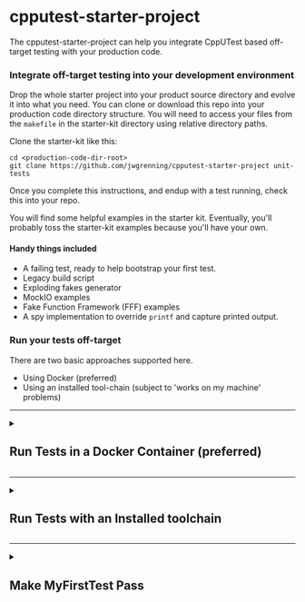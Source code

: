 cpputest-starter-project
===========================

The cpputest-starter-project can help you integrate CppUTest based off-target testing with your production code.

### Integrate off-target testing into your development environment

Drop the whole starter project into your product source directory and evolve it into what you need.  You can clone or download this repo into your production code directory structure.  You will need to access your files from the `makefile` in the starter-kit directory using relative directory paths.

Clone the starter-kit like this:

```
cd <production-code-dir-root>
git clone https://github.com/jwgrenning/cpputest-starter-project unit-tests
```
Once you complete this instructions, and endup with a test running, check this into your repo.

You will find some helpful examples in the starter kit.  Eventually, you'll probably toss the starter-kit examples because you'll have your own.

#### Handy things included

* A failing test, ready to help bootstrap your first test.
* Legacy build script
* Exploding fakes generator
* MockIO examples
* Fake Function Framework (FFF) examples 
* A spy implementation to override `printf` and capture printed output.

### Run your tests off-target

There are two basic approaches supported here.

* Using Docker (preferred)
* Using an installed tool-chain (subject to 'works on my machine' problems)

----

<details>
<summary>

## Run Tests in a Docker Container (preferred)

</summary>

You can run your tests without any tool-chain installed in your local machine with docker. You will need to  install docker.  With docker, you will have an `image` of a machine that can be run in a `container`.  Think of it as a lightweight and pre-configured virtual machine.

### Install Docker

* For Mac: start here https://docs.docker.com/desktop/mac/install/
* For Windows: start here https://docs.docker.com/desktop/windows/install/
* For Linux: search for instructions for your system.

### Get or build a test-runner

You can use my pre-built test-runner docker image, or you can build your own with the provided bash scripts.  Windows users, you'll need to translate the scripts for windows. All my examples here use bash.

#### Using the pre-built test-runner docker image

Pull the docker image from docker hub.

```
sudo docker pull jwgrenning/cpputest-runner
```

#### Run the image in a container

```
cd unit-tests
./docker/run.sh make
```

You'll see something like this

```
compiling AllTests.cpp
compiling ExampleTest.cpp
compiling MyFirstTest.cpp
compiling io_CppUMock.cpp
compiling io_CppUMockTest.cpp
compiling FormatOutputSpyTest.cpp
compiling FormatOutput.c
compiling FormatOutputSpy.c
compiling io.c
compiling Example.c
Building archive test-lib/libyour.a
a - test-obj/example-platform/io.o
a - test-obj/example-src/Example.o
Linking your_tests
Running your_tests
.......
tests/MyFirstTest.cpp:23: error: Failure in TEST(MyCode, test1)
	Your test is running! Now delete this line and watch your test pass.

..
Errors (1 failures, 9 tests, 9 ran, 15 checks, 0 ignored, 0 filtered out, 1 ms)

make: *** [/home/cpputest/build/MakefileWorker.mk:458: all] Error 1
```

You are ready to write your first test!

#### Other test runner options

You can make clean, note the quotes for multiple word commands.

```
./docker/run.sh "make clean"
```

You can run [legacy-build](https://github.com/jwgrenning/legacy-build.git).  This script is helpful when you are dragging never tested code into the test environment.

```
./docker/run.sh legacy-build
```

You can run without parameters to get to the command line.  The current directory is mounted in the container.

```
./docker/run.sh
```

You'll see something like this
```
root@a564a6d5ee5b:/home/src#
```

#### Mount Other Directories in the Container


You can mount other directories in your container by editing `docker/run.sh`.

Given some directory holding needed dependencies, map it into the container.

```
DIR_ON_HOST=/some/path/to/something
DIR_IN_CONTAINER=/something
```

Add something like this to the `docker run` command options.  Don't forget the trailing `\` to escape the newline.

```
  --volume "${DIR_ON_HOST}":"${DIR_IN_CONTAINER}" \
```

#### Build your own docker image

Now that I've got you started, you may want to make this your own.  You can modify `docker/build.sh` and `docker/run.sh` scripts as needed.  You will probably want to change the `TAG` if you plan on pushing your image to docker hub so you can share it between machines.

</details>

----

<details>
<summary>

## Run Tests with an Installed toolchain


</summary>


### 1) Install gcc toolchain

**Mac and Linux**

In Mac and Linux you will need gcc, make and autotools.

**Windows Cygwin**

In windows, I find cygwin (http://www.cygwin.com/) is the least trouble,  The install may take a couple hours.  Make sure to select the ‘Devel’ package in the installer.

**Windows with Linux Virtual Machine**

(consider the docker approach)

Set up a linux virtual machine on windows is by enabling the Windows Subsytem for Linux (WSL), and then downloading your preferred linux flavor from the Windows App store (WSL setup tutorial: https://docs.microsoft.com/en-us/windows/wsl/install-win10). CppUTest can then be installed from source via the WSL / linux terminal. After CppUTest is installed the starter project can be run using WSL and a linux terminal, after the following tools have been installed in the linux terminal: gcc, make, and GNU autotools.

### 2) Download, Install and build CppUTest

Download the latest from cpputest.org.  It is best to put it into a directory near your production code so it can be checked into your source repository.  You can also make CppUTest part of your git repo using a `git submodule`.

```
git submodule add https://github.com/cpputest/cpputest.git
```

NOTE: My starter kit is not compatible with some of the install methods described on cpputest.org. You cannot ‘apt-get install cpputest’ for use with my starter kit.  Please install it as follows:

```
cd /close-to-your-production-code/cpputest
autoreconf . -i
./configure
make tdd
```

You should see CppUTest’s tests run.  If you get build errors, they are often easy to fix by looking at the error message.  Often it is a matter of disabling some warning.  You can also check with me or the cpputest google group.  Please let me know if there is a need for a change these directions.

### 3) Define CPPUTEST_HOME

Point  CPPUTEST_HOME to the root directory of CppUTest.  If you don't, the starter project makefile will not be able to find MakefileWorker.mk and the needed include and library files.

```
export CPPUTEST_HOME=/close-to-your-production-code/cpputest
```

Under cygwin, you can use a windows environment variable.

### 4) Build the starter project

From a terminal window, change the directory to the root of the starter project. The same directory where this file was found. The make all.
	cd /close-to-your-production-code/cpputest-starter-project
	make all

You should see output announcing each file compiling and finally running the tests like this (don't worry if the numbers don't match):

```
compiling AllTests.cpp
compiling ExampleTest.cpp
compiling MyFirstTest.cpp
compiling io_CppUMock.cpp
compiling io_CppUMockTest.cpp
compiling FormatOutputSpyTest.cpp
compiling FormatOutput.c
compiling FormatOutputSpy.c
compiling io.c
compiling Example.c
Building archive test-lib/libyour.a
a - test-obj/example-platform/io.o
a - test-obj/example-src/Example.o
Linking your_tests
Running your_tests
.......
tests/MyFirstTest.cpp:23: error: Failure in TEST(MyCode, test1)
	Your test is running! Now delete this line and watch your test pass.

..
Errors (1 failures, 9 tests, 9 ran, 15 checks, 0 ignored, 0 filtered out, 1 ms)

make: *** [/home/cpputest/build/MakefileWorker.mk:458: all] Error 1
```

</details>

----

<details>
<summary>

## Make MyFirstTest Pass

</summary>

Edit unit-tests/tests/MyFirstTest.cpp and delete the line containing the FAIL. Watch the test pass.

```
compiling MyFirstTest.cpp
Linking your_tests
Running your_tests
.........
OK (9 tests, 9 ran, 14 checks, 0 ignored, 0 filtered out, 0 ms)
```

You are ready to start your first test.  The easiest way I have found is to follow this recipe:

* [Get Your Legacy C into a Test Harness](https://wingman-sw.com/articles/tdd-legacy-c)

On that page you'll find the recipe and a number of articles of specific problems you may run into.

Keep working in small verifiable steps.  **It's easier to keep your code working than to fix it after you break it!**

Try the legacy-build script.  It is included in the docker image.  It will help track down dependencies and also generate exploding fakes when you get to linker errors.

</details>
